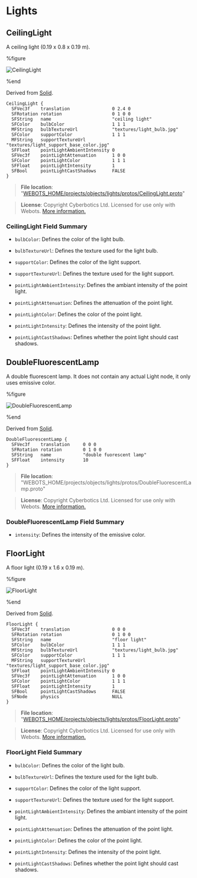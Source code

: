 # Lights

## CeilingLight

A ceiling light (0.19 x 0.8 x 0.19 m).

%figure

![CeilingLight](images/objects/lights/CeilingLight/model.png)

%end

Derived from [Solid](../reference/solid.md).

```
CeilingLight {
  SFVec3f    translation                0 2.4 0
  SFRotation rotation                   0 1 0 0
  SFString   name                       "ceiling light"
  SFColor    bulbColor                  1 1 1
  MFString   bulbTextureUrl             "textures/light_bulb.jpg"
  SFColor    supportColor               1 1 1
  MFString   supportTextureUrl          "textures/light_support_base_color.jpg"
  SFFloat    pointLightAmbientIntensity 0
  SFVec3f    pointLightAttenuation      1 0 0
  SFColor    pointLightColor            1 1 1
  SFFloat    pointLightIntensity        1
  SFBool     pointLightCastShadows      FALSE
}
```

> **File location**: "[WEBOTS\_HOME/projects/objects/lights/protos/CeilingLight.proto](https://github.com/omichel/webots/tree/master/projects/objects/lights/protos/CeilingLight.proto)"

> **License**: Copyright Cyberbotics Ltd. Licensed for use only with Webots.
[More information.](https://cyberbotics.com/webots_assets_license)

### CeilingLight Field Summary

- `bulbColor`: Defines the color of the light bulb.

- `bulbTextureUrl`: Defines the texture used for the light bulb.

- `supportColor`: Defines the color of the light support.

- `supportTextureUrl`: Defines the texture used for the light support.

- `pointLightAmbientIntensity`: Defines the ambiant intensity of the point light.

- `pointLightAttenuation`: Defines the attenuation of the point light.

- `pointLightColor`: Defines the color of the point light.

- `pointLightIntensity`: Defines the intensity of the point light.

- `pointLightCastShadows`: Defines whether the point light should cast shadows.

## DoubleFluorescentLamp

A double fluorescent lamp.
It does not contain any actual Light node, it only uses emissive color.

%figure

![DoubleFluorescentLamp](images/objects/lights/DoubleFluorescentLamp/model.png)

%end

Derived from [Solid](../reference/solid.md).

```
DoubleFluorescentLamp {
  SFVec3f    translation     0 0 0
  SFRotation rotation        0 1 0 0
  SFString   name            "double fuorescent lamp"
  SFFloat    intensity       10
}
```

> **File location**: "WEBOTS\_HOME/projects/objects/lights/protos/DoubleFluorescentLamp.proto"

> **License**: Copyright Cyberbotics Ltd. Licensed for use only with Webots.
[More information.](https://cyberbotics.com/webots_assets_license)

### DoubleFluorescentLamp Field Summary

- `intensity`: Defines the intensity of the emissive color.

## FloorLight

A floor light (0.19 x 1.6 x 0.19 m).

%figure

![FloorLight](images/objects/lights/FloorLight/model.png)

%end

Derived from [Solid](../reference/solid.md).

```
FloorLight {
  SFVec3f    translation                0 0 0
  SFRotation rotation                   0 1 0 0
  SFString   name                       "floor light"
  SFColor    bulbColor                  1 1 1
  MFString   bulbTextureUrl             "textures/light_bulb.jpg"
  SFColor    supportColor               1 1 1
  MFString   supportTextureUrl          "textures/light_support_base_color.jpg"
  SFFloat    pointLightAmbientIntensity 0
  SFVec3f    pointLightAttenuation      1 0 0
  SFColor    pointLightColor            1 1 1
  SFFloat    pointLightIntensity        1
  SFBool     pointLightCastShadows      FALSE
  SFNode     physics                    NULL
}
```

> **File location**: "[WEBOTS\_HOME/projects/objects/lights/protos/FloorLight.proto](https://github.com/omichel/webots/tree/master/projects/objects/lights/protos/FloorLight.proto)"

> **License**: Copyright Cyberbotics Ltd. Licensed for use only with Webots.
[More information.](https://cyberbotics.com/webots_assets_license)

### FloorLight Field Summary

- `bulbColor`: Defines the color of the light bulb.

- `bulbTextureUrl`: Defines the texture used for the light bulb.

- `supportColor`: Defines the color of the light support.

- `supportTextureUrl`: Defines the texture used for the light support.

- `pointLightAmbientIntensity`: Defines the ambiant intensity of the point light.

- `pointLightAttenuation`: Defines the attenuation of the point light.

- `pointLightColor`: Defines the color of the point light.

- `pointLightIntensity`: Defines the intensity of the point light.

- `pointLightCastShadows`: Defines whether the point light should cast shadows.

